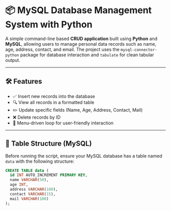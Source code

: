 # 📦 MySQL Database Management System with Python

A simple command-line based **CRUD application** built using **Python** and **MySQL**, allowing users to manage personal data records such as name, age, address, contact, and email. The project uses the `mysql-connector-python` package for database interaction and `tabulate` for clean tabular output.

---

## 🛠 Features

- ✅ Insert new records into the database
- 🔍 View all records in a formatted table
- ✏️ Update specific fields (Name, Age, Address, Contact, Mail)
- ❌ Delete records by ID
- 🔁 Menu-driven loop for user-friendly interaction

---

## 📂 Table Structure (MySQL)

Before running the script, ensure your MySQL database has a table named `data` with the following structure:

```sql
CREATE TABLE data (
  id INT AUTO_INCREMENT PRIMARY KEY,
  name VARCHAR(50),
  age INT,
  address VARCHAR(100),
  contact VARCHAR(15),
  mail VARCHAR(100)
);
